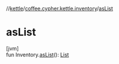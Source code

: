 //[kettle](../../index.md)/[coffee.cypher.kettle.inventory](index.md)/[asList](as-list.md)

# asList

[jvm]\
fun Inventory.[asList](as-list.md)(): [List](https://kotlinlang.org/api/latest/jvm/stdlib/kotlin.collections/-list/index.html)<ItemStack>
